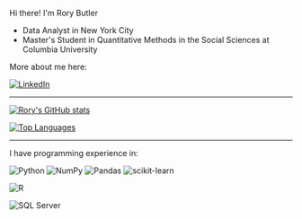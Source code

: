 Hi there! I'm Rory Butler

* Data Analyst in New York City
* Master's Student in Quantitative Methods in the Social Sciences at Columbia University

<!-- Actual text -->
More about me here:

[![LinkedIn][1.1]][1] 

<!-- Icons -->
[1.1]: https://img.shields.io/badge/LinkedIn-0077B5?style=for-the-badge&logo=linkedin&logoColor=white

<!-- Links to your social media accounts -->
[1]: https://www.linkedin.com/in/rory-butler-410821a0/

---------------------------------------------------------

[![Rory's GitHub stats](https://github-readme-stats.vercel.app/api?username=rb2661&theme=tokyonight)](https://github.com/rb2661#)

[![Top Languages](https://github-readme-stats.vercel.app/api/top-langs/?username=rb2661&theme=tokyonight)](https://github.com/rb2661#)

---------------------------------------------------------
I have programming experience in:

![Python](https://img.shields.io/badge/python-3670A0?style=for-the-badge&logo=python&logoColor=ffdd54)
![NumPy](https://img.shields.io/badge/numpy-%23013243.svg?style=for-the-badge&logo=numpy&logoColor=white)
![Pandas](https://img.shields.io/badge/pandas-%23150458.svg?style=for-the-badge&logo=pandas&logoColor=white)
![scikit-learn](https://img.shields.io/badge/scikit--learn-%23F7931E.svg?style=for-the-badge&logo=scikit-learn&logoColor=white)

![R](https://img.shields.io/badge/R-276DC3?style=for-the-badge&logo=r&logoColor=white)

![SQL Server](https://img.shields.io/badge/SQL%20Server-CC2927?style=for-the-badge&logo=microsoft%20sql%20server&logoColor=white)
